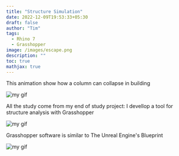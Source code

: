 ```yaml
---
title: "Structure Simulation"
date: 2022-12-09T19:53:33+05:30
draft: false
author: "Tim"
tags:
  - Rhino 7 
  - Grasshopper
image: /images/escape.png
description: ""
toc: true
mathjax: true
---
```



This animation show how a column can collapse in building

![my gif](/images/barre.gif)


All the study come from my end of study project: I devellop a tool for structure analysis with Grasshopper 

![my gif](/images/struct.gif)

Grasshopper software is similar to The Unreal Engine's Blueprint 



![my gif](/images/3.PNG)
